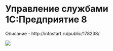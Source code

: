 <h1>Управление службами 1С:Предприятие 8</h1>
<p>Описание - http://infostart.ru/public/178238/</p>
<img/ src="https://github.com/alekseybochkov/ServiceInstaller1C/blob/master/screenshot1.png?raw=true">
